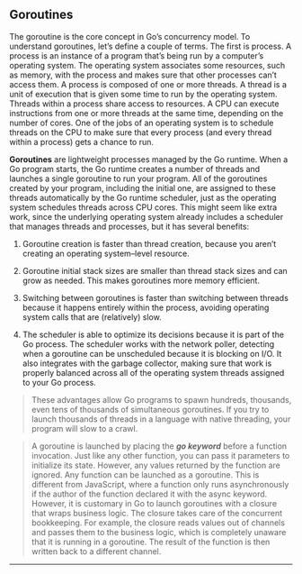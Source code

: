 ## Goroutines

The goroutine is the core concept in Go’s concurrency model. To understand goroutines, let’s define a couple of terms. The first is process. A process is an instance of a program that’s being run by a computer’s operating system. The operating system associates some resources, such as memory, with the process and makes sure that other processes can’t access them. A process is composed of one or more threads. A thread is a unit of execution that is given some time to run by the operating system. Threads within a process share access to resources. A CPU can execute instructions from one or more threads at the same time, depending on the number of cores. One of the jobs of an operating system is to schedule threads on the CPU to make sure that every process (and every thread within a process) gets a chance to run.

**Goroutines** are lightweight processes managed by the Go runtime. When a Go program starts, the Go runtime creates a number of threads and launches a single goroutine to run your program. All of the goroutines created by your program, including the initial one, are assigned to these threads automatically by the Go runtime scheduler, just as the operating system schedules threads across CPU cores. This might seem like extra work, since the underlying operating system already includes a scheduler that manages threads and processes, but it has several benefits:

1. Goroutine creation is faster than thread creation, because you aren’t creating an operating system–level resource.

2. Goroutine initial stack sizes are smaller than thread stack sizes and can grow as needed. This makes goroutines more memory efficient.

3. Switching between goroutines is faster than switching between threads because it happens entirely within the process, avoiding operating system calls that are (relatively) slow.

4. The scheduler is able to optimize its decisions because it is part of the Go process. The scheduler works with the network poller, detecting when a goroutine can be unscheduled because it is blocking on I/O. It also integrates with the garbage collector, making sure that work is properly balanced across all of the operating system threads assigned to your Go process.

> These advantages allow Go programs to spawn hundreds, thousands, even tens of thousands of simultaneous goroutines. If you try to launch thousands of threads in a language with native threading, your program will slow to a crawl.

> A goroutine is launched by placing the ***go keyword*** before a function invocation. Just like any other function, you can pass it parameters to initialize its state. However, any values returned by the function are ignored. Any function can be launched as a goroutine. This is different from JavaScript, where a function only runs asynchronously if the author of the function declared it with the async keyword. However, it is customary in Go to launch goroutines with a closure that wraps business logic. The closure takes care of the concurrent bookkeeping. For example, the closure reads values out of channels and passes them to the business logic, which is completely unaware that it is running in a goroutine. The result of the function is then written back to a different channel.

---